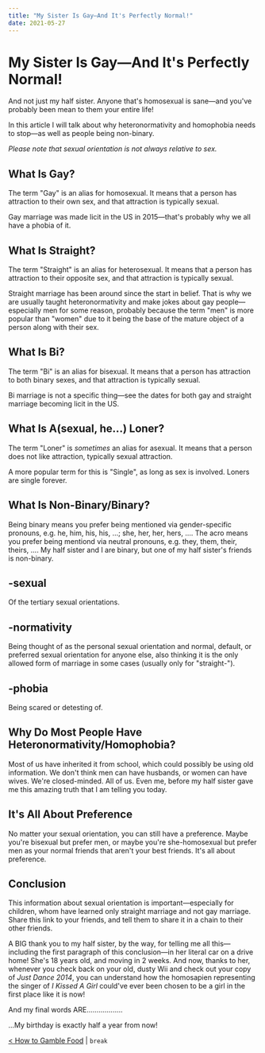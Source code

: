 ```yaml
---
title: "My Sister Is Gay—And It's Perfectly Normal!"
date: 2021-05-27
---
```


[prev]: https://javascriptlearner815.github.io/2021/05/06/how-to-gamble-food.html
<!--- [next]: https://javascriptlearner815.github.io/2021///-.html --->

# My Sister Is Gay—And It's Perfectly Normal!

And not just my half sister. Anyone that's homosexual is sane—and you've probably been mean to them your entire life!

In this article I will talk about why heteronormativity and homophobia needs to stop—as well as people being non-binary.

*Please note that sexual orientation is not always relative to sex.*

## What Is Gay?

The term "Gay" is an alias for homosexual. It means that a person has attraction to their own sex, and that attraction is typically sexual.

Gay marriage was made licit in the US in 2015—that's probably why we all have a phobia of it.

## What Is Straight?

The term "Straight" is an alias for heterosexual. It means that a person has attraction to their opposite sex, and that attraction is typically sexual.

Straight marriage has been around since the start in belief. That is why we are usually taught heteronormativity and make jokes about gay people—especially men for some reason, probably because the term "men" is more popular than "women" due to it being the base of the mature object of a person along with their sex.

## What Is Bi?

The term "Bi" is an alias for bisexual. It means that a person has attraction to both binary sexes, and that attraction is typically sexual.

Bi marriage is not a specific thing—see the dates for both gay and straight marriage becoming licit in the US.

## What Is A(sexual, he...) Loner?

The term "Loner" is *sometimes* an alias for asexual. It means that a person does not like attraction, typically sexual attraction.

A more popular term for this is "Single", as long as sex is involved. Loners are single forever.

## What Is Non-Binary/Binary?

Being binary means you prefer being mentioned via gender-specific pronouns, e.g. he, him, his, his, ...; she, her, her, hers, .... The acro means you prefer being mentiond via neutral pronouns, e.g. they, them, their, theirs, .... My half sister and I are binary, but one of my half sister's friends is non-binary.

## -sexual

Of the tertiary sexual orientations.

## -normativity

Being thought of as the personal sexual orientation and normal, default, or preferred sexual orientation for anyone else, also thinking it is the only allowed form of marriage in some cases (usually only for "straight-").

## -phobia

Being scared or detesting of.

## Why Do Most People Have Heteronormativity/Homophobia?

Most of us have inherited it from school, which could possibly be using old information. We don't think men can have husbands, or women can have wives. We're closed-minded. All of us. Even me, before my half sister gave me this amazing truth that I am telling you today.

## It's All About Preference

No matter your sexual orientation, you can still have a preference. Maybe you're bisexual but prefer men, or maybe you're she-homosexual but prefer men as your normal friends that aren't your best friends. It's all about preference.

## Conclusion

This information about sexual orientation is important—especially for children, whom have learned only straight marriage and not gay marriage. Share this link to your friends, and tell them to share it in a chain to their other friends.

A BIG thank you to my half sister, by the way, for telling me all this—including the first paragraph of this conclusion—in her literal car on a drive home! She's 18 years old, and moving in 2 weeks. And now, thanks to her, whenever you check back on your old, dusty Wii and check out your copy of *Just Dance 2014*, you can understand how the homosapien representing the singer of *I Kissed A Girl* could've ever been chosen to be a girl in the first place like it is now!

And my final words ARE..................

...My birthday is exactly half a year from now!

[< How to Gamble Food][prev] | `break`

